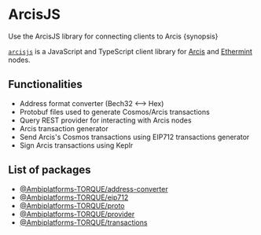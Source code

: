 <!--
order: 1
-->

# ArcisJS

Use the ArcisJS library for connecting clients to Arcis {synopsis}

[`arcisjs`](https://github.com/Ambiplatforms-TORQUE/arcisjs) is a JavaScript and TypeScript client library for [Arcis](https://github.com/Ambiplatforms-TORQUE/arcis) and [Ethermint](https://github.com/Ambiplatforms-TORQUE/ethermint) nodes.

## Functionalities

- Address format converter (Bech32 <--> Hex)
- Protobuf files used to generate Cosmos/Arcis transactions
- Query REST provider for interacting with Arcis nodes
- Arcis transaction generator
- Send Arcis's Cosmos transactions using EIP712 transactions generator
- Sign Arcis transactions using Keplr

## List of packages

- [@Ambiplatforms-TORQUE/address-converter](https://www.npmjs.com/package/@Ambiplatforms-TORQUE/address-converter)
- [@Ambiplatforms-TORQUE/eip712](https://www.npmjs.com/package/@Ambiplatforms-TORQUE/eip712)
- [@Ambiplatforms-TORQUE/proto](https://www.npmjs.com/package/@Ambiplatforms-TORQUE/proto)
- [@Ambiplatforms-TORQUE/provider](https://www.npmjs.com/package/@Ambiplatforms-TORQUE/provider)
- [@Ambiplatforms-TORQUE/transactions](https://www.npmjs.com/package/@Ambiplatforms-TORQUE/transactions)

